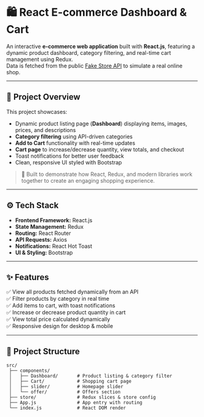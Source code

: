 # 🛍️ React E-commerce Dashboard & Cart

An interactive **e-commerce web application** built with **React.js**, featuring a dynamic product dashboard, category filtering, and real-time cart management using Redux.  
Data is fetched from the public [Fake Store API](https://fakestoreapi.com/) to simulate a real online shop.

---

## 📌 Project Overview

This project showcases:
- Dynamic product listing page (**Dashboard**) displaying items, images, prices, and descriptions
- **Category filtering** using API-driven categories
- **Add to Cart** functionality with real-time updates
- **Cart page** to increase/decrease quantity, view totals, and checkout
- Toast notifications for better user feedback
- Clean, responsive UI styled with Bootstrap

> 🧩 Built to demonstrate how React, Redux, and modern libraries work together to create an engaging shopping experience.

---

## ⚙️ Tech Stack

- **Frontend Framework:** React.js
- **State Management:** Redux
- **Routing:** React Router
- **API Requests:** Axios
- **Notifications:** React Hot Toast
- **UI & Styling:** Bootstrap

---

## ✨ Features

✅ View all products fetched dynamically from an API  
✅ Filter products by category in real time  
✅ Add items to cart, with toast notifications  
✅ Increase or decrease product quantity in cart  
✅ View total price calculated dynamically  
✅ Responsive design for desktop & mobile

---

## 📂 Project Structure

```plaintext
src/
 ├── components/
 │   ├── Dashboard/       # Product listing & category filter
 │   ├── Cart/            # Shopping cart page
 │   ├── slider/          # Homepage slider
 │   └── offer/           # Offers section
 ├── store/               # Redux slices & store config
 ├── App.js               # App entry with routing
 └── index.js             # React DOM render
